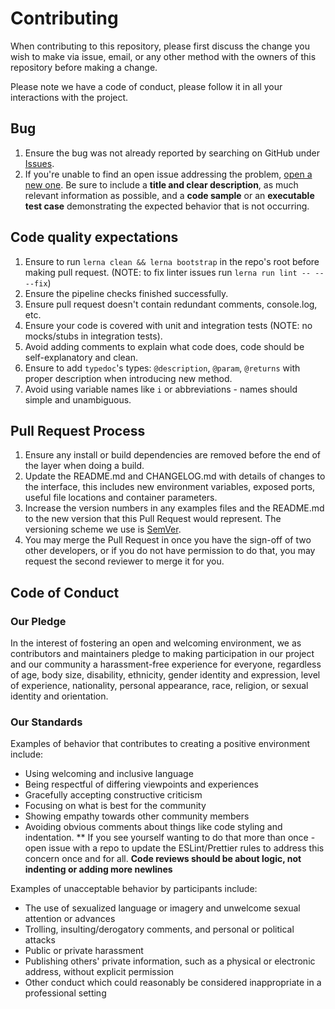 # Contributing

When contributing to this repository, please first discuss the change you wish to make via issue,
email, or any other method with the owners of this repository before making a change.

Please note we have a code of conduct, please follow it in all your interactions with the project.

## Bug

1. Ensure the bug was not already reported by searching on GitHub under
[Issues](https://github.com/affinityproject/affinidi-core-sdk/issues).
2. If you're unable to find an open issue addressing the problem,
[open a new one](https://github.com/affinityproject/affinidi-core-sdk/issues/new).
Be sure to include a **title and clear description**, as much relevant information as possible,
and a **code sample** or an **executable test case** demonstrating the expected behavior that is not occurring.

## Code quality expectations

1. Ensure to run `lerna clean && lerna bootstrap` in the repo's root before making pull request.
(NOTE: to fix linter issues run `lerna run lint -- -- --fix`)
2. Ensure the pipeline checks finished successfully.
3. Ensure pull request doesn't contain redundant comments, console.log, etc.
4. Ensure your code is covered with unit and integration tests (NOTE: no mocks/stubs in integration tests).
5. Avoid adding comments to explain what code does, code should be self-explanatory and clean.
6. Ensure to add `typedoc`'s types: `@description`, `@param`, `@returns` with proper description
when introducing new method.
7. Avoid using variable names like `i` or abbreviations - names should simple and unambiguous.

## Pull Request Process

1. Ensure any install or build dependencies are removed before the end of the layer when doing a
   build.
2. Update the README.md and CHANGELOG.md with details of changes to the interface, this includes new environment
   variables, exposed ports, useful file locations and container parameters.
3. Increase the version numbers in any examples files and the README.md to the new version that this
   Pull Request would represent. The versioning scheme we use is [SemVer](http://semver.org/).
4. You may merge the Pull Request in once you have the sign-off of two other developers, or if you
   do not have permission to do that, you may request the second reviewer to merge it for you.

## Code of Conduct

### Our Pledge

In the interest of fostering an open and welcoming environment, we as
contributors and maintainers pledge to making participation in our project and
our community a harassment-free experience for everyone, regardless of age, body
size, disability, ethnicity, gender identity and expression, level of experience,
nationality, personal appearance, race, religion, or sexual identity and
orientation.

### Our Standards

Examples of behavior that contributes to creating a positive environment
include:

* Using welcoming and inclusive language
* Being respectful of differing viewpoints and experiences
* Gracefully accepting constructive criticism
* Focusing on what is best for the community
* Showing empathy towards other community members
* Avoiding obvious comments about things like code styling and indentation. 
** If you see yourself wanting to do that more than once - open issue with a repo to update the ESLint/Prettier rules to address this concern once and for all. **Code reviews should be about logic, not indenting or adding more newlines**

Examples of unacceptable behavior by participants include:

* The use of sexualized language or imagery and unwelcome sexual attention or
advances
* Trolling, insulting/derogatory comments, and personal or political attacks
* Public or private harassment
* Publishing others' private information, such as a physical or electronic
  address, without explicit permission
* Other conduct which could reasonably be considered inappropriate in a
  professional setting

